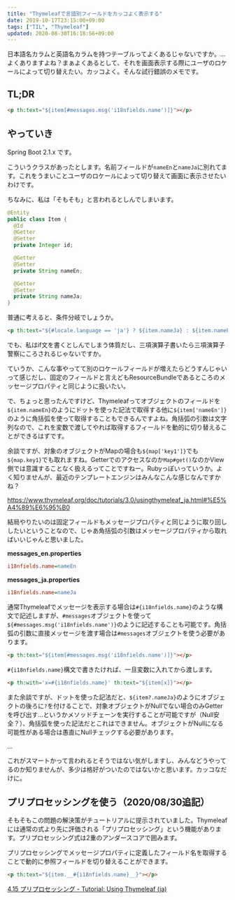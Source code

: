 ```yaml
---
title: "Thymeleafで言語別フィールドをカッコよく表示する"
date: 2019-10-17T23:15:00+09:00
tags: ["TIL", "Thymeleaf"]
updated: 2020-08-30T16:18:56+09:00
---
```


日本語名カラムと英語名カラムを持つテーブルってよくあるじゃないですか。…よくありますよね？まぁよくあるとして、それを画面表示する際にユーザのロケールによって切り替えたい。カッコよく。そんな試行錯誤のメモです。

<!--more-->

## TL;DR

```html
<p th:text="${item[#messages.msg('i18nfields.name')]}"></p>
```

## やっていき

Spring Boot 2.1.x です。

こういうクラスがあったとします。名前フィールドが`nameEn`と`nameJa`に別れてます。これをうまいことユーザのロケールによって切り替えて画面に表示させたいわけです。

ちなみに、私は「そもそも」と言われるとしんでしまいます。

```java
@Entity
public class Item {
  @Id
  @Getter
  @Setter
  private Integer id;

  @Getter
  @Setter
  private String nameEn;

  @Getter
  @Setter
  private String nameJa;
}
```

普通に考えると、条件分岐でしょうか。

```html
<p th:text="${#locale.language == 'ja'} ? ${item.nameJa} : ${item.nameEn}"></p>
```

でも、私はif文を書くとしんでしまう体質だし、三項演算子書いたら三項演算子警察にころされるじゃないですか。

ていうか、こんな事やってて別のロケールフィールドが増えたらどうすんじゃいって感じだし、固定のフィールドと言えどもResourceBundleであるところのメッセージプロパティと同じように扱いたい。

で、ちょっと思ったんですけど、Thymeleafってオブジェクトのフィールドを`${item.nameEn}`のようにドットを使った記法で取得する他に`${item['nameEn']}`のように角括弧を使って取得することもできるんですよね。角括弧の引数は文字列なので、これを変数で渡してやれば取得するフィールドを動的に切り替えることができるはずです。

余談ですが、対象のオブジェクトがMapの場合も`${map['key1']}`でも`${map.key1}`でも取れますね。Getterでのアクセスなのか`Map#get()`なのかView側では意識することなく扱えるってことですねー。Rubyっぽいっていうか。よく知りませんが、最近のテンプレートエンジンはみんなこんな感じなんですかね？

https://www.thymeleaf.org/doc/tutorials/3.0/usingthymeleaf_ja.html#%E5%A4%89%E6%95%B0

結局やりたいのは固定フィールドもメッセージプロパティと同じように取り回ししたいということなので、じゃあ角括弧の引数はメッセージプロパティから取ればいいじゃんと思いました。

**messages_en.properties**

```ini
i18nfields.name=nameEn
```

**messages_ja.properties**

```ini
i18nfields.name=nameJa
```

通常Thymeleafでメッセージを表示する場合は`#{i18nfields.name}`のような構文で記述しますが、`#messages`オブジェクトを使って`${#messages.msg('i18nfields.name')}`のように記述することも可能です。角括弧の引数に直接メッセージを渡す場合は`#messages`オブジェクトを使う必要があります。

```html
<p th:text="${item[#messages.msg('i18nfields.name')]}"></p>
```

`#{i18nfields.name}`構文で書きたければ、一旦変数に入れてから渡します。

```html
<p th:with='x=#{i18nfields.name}' th:text="${item[x]}"></p>
```

また余談ですが、ドットを使った記法だと、`${item?.nameJa}`のようにオブジェクトの後ろに`?`を付けることで、対象オブジェクトがNullでない場合のみGetterを呼び出す…というかメソッドチェーンを実行することが可能ですが（Null安全？）、角括弧を使った記法だとこれはできません。オブジェクトがNullになる可能性がある場合は愚直にNullチェックする必要があります。

...

これがスマートかって言われるとそうではない気がしますし、みんなどうやってるのか知りませんが、多少は格好がついたのではないかと思います。カッコなだけに。

## プリプロセッシングを使う（2020/08/30追記）

そもそもこの問題の解決策がチュートリアルに提示されていました。Thymeleafには通常の式より先に評価される「プリプロセッシング」という機能があります。プリプロセッシング式は2重のアンダースコアで囲みます。

プリプロセッシングでメッセージプロパティに定義したフィールド名を取得することで動的に参照フィールドを切り替えることができます。

```html
<p th:text="${item.__#{i18nfields.name}__}"></p>
```

[4.15 プリプロセッシング - Tutorial: Using Thymeleaf (ja)](https://www.thymeleaf.org/doc/tutorials/3.0/usingthymeleaf_ja.html#%E3%83%97%E3%83%AA%E3%83%97%E3%83%AD%E3%82%BB%E3%83%83%E3%82%B7%E3%83%B3%E3%82%B0)